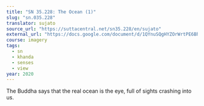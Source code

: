 ```yaml
---
title: "SN 35.228: The Ocean (1)"
slug: "sn.035.228"
translator: sujato
source_url: "https://suttacentral.net/sn35.228/en/sujato"
external_url: "https://docs.google.com/document/d/1QYnuSQgHYZOrWrtPE6Bh_DPaGRKq4WEtxv_y1s2Ze9I/edit"
course: imagery
tags:
  - sn
  - khanda
  - senses
  - view
year: 2020
---
```


The Buddha says that the real ocean is the eye, full of sights crashing into us.
